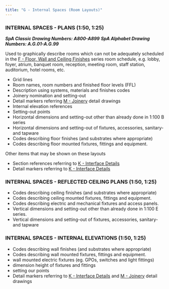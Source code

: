 ```yaml
---
title: "G - Internal Spaces (Room Layouts)"
---
```

### INTERNAL SPACES - PLANS (1:50, 1:25)
***SpA Classic Drawing Numbers: A800-A899***
***SpA Alphabet Drawing Numbers: A.G.01-A.G.99***

Used to graphically describe rooms which can not be adequately scheduled in the [F - Floor, Wall and Ceiling Finishes](notes/1_Documentation%20Codex/1b_Alphabet/F%20-%20Floor,%20Wall%20and%20Ceiling%20Finishes.md) series room schedule, e.g. lobby, foyer, atrium, banquet room, reception, meeting room, staff station, auditorium, hotel rooms, etc.

- Grid lines
- Room names, room numbers and finished floor levels (FFL)
- Description using systems, materials and finishes codes
- Joinery nomination and setting-out
- Detail markers referring [M - Joinery](notes/1_Documentation%20Codex/1b_Alphabet/M%20-%20Joinery.md) detail drawings
- Internal elevation references
- Setting-out points
- Horizontal dimensions and setting-out other than already done in 1:100 B series
- Horizontal dimensions and setting-out of fixtures, accessories, sanitary- and tapware
- Codes describing floor finishes (and substrates where appropriate)
- Codes describing floor mounted fixtures, fittings and equipment.

Other items that may be shown on these layouts
- Section references referring to [K - Interface Details](notes/1_Documentation%20Codex/1b_Alphabet/K%20-%20Interface%20Details.md)
- Detail markers referring to [K - Interface Details](notes/1_Documentation%20Codex/1b_Alphabet/K%20-%20Interface%20Details.md)

### INTERNAL SPACES - REFLECTED CEILING PLANS  (1:50, 1:25)
- Codes describing ceiling finishes (and substrates where appropriate)
- Codes describing ceiling mounted fixtures, fittings and equipment.
- Codes describing electric and mechanical fixtures and access panels.
- Vertical dimensions and setting-out other than already done in 1:100 E series.
- Vertical dimensions and setting-out of fixtures, accessories, sanitary- and tapware

### INTERNAL SPACES - INTERNAL ELEVATIONS (1:50, 1:25)

- Codes describing wall finishes (and substrates where appropriate)
- Codes describing wall mounted fixtures, fittings and equipment.
- wall mounted electric fixtures (eg. GPOs, switches and light fittings)
- dimension height of fixtures and fittings
- setting our points
- Detail markers referring to [K - Interface Details](notes/1_Documentation%20Codex/1b_Alphabet/K%20-%20Interface%20Details.md) and [M - Joinery](notes/1_Documentation%20Codex/1b_Alphabet/M%20-%20Joinery.md) detail drawings


